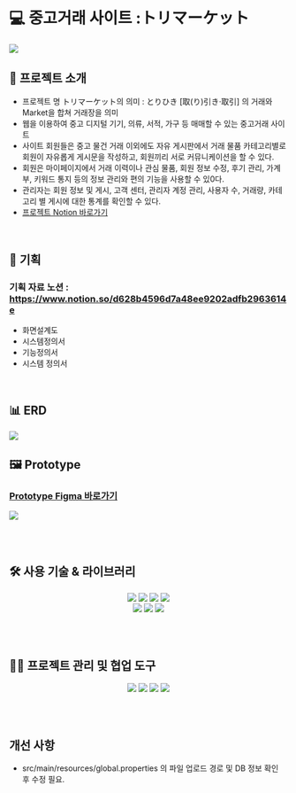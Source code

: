 # 💻 중고거래 사이트 :トリマーケット

<a href="">
  <img src="https://github.com/user-attachments/assets/cd3ca9fc-f513-4f0d-8774-aec36f4b9731">
</a>

<br/>

## 🔎 프로젝트 소개

- 프로젝트 명 トリマーケット의 의미 : とりひき [取(り)引き·取引] 의 거래와 Market을 합쳐 거래장을 의미
- 웹을 이용하여 중고 디지털 기기, 의류, 서적, 가구 등 매매할 수 있는 중고거래 사이트
- 사이트 회원들은 중고 물건 거래 이외에도 자유 게시판에서 거래 물품 카테고리별로 회원이 자유롭게 게시문을 작성하고, 회원끼리 서로 커뮤니케이션을 할 수 있다.
- 회원은 마이페이지에서 거래 이력이나 관심 물품, 회원 정보 수정, 후기 관리, 가계부, 키워드 통지 등의 정보 관리와 편의 기능을 사용할 수 있0다.
- 관리자는 회원 정보 및 게시, 고객 센터, 관리자 계정 관리, 사용자 수, 거래량, 카테고리 별 게시에 대한 통계를 확인할 수 있다.
- [프로젝트 Notion 바로가기](https://www.notion.so/d628b4596d7a48ee9202adfb2963614e)

<br/>

## 💭 기획
### 기획 자료 노션 : https://www.notion.so/d628b4596d7a48ee9202adfb2963614e
- 화면설계도
- 시스템정의서
- 기능정의서
- 시스템 정의서

<br/>

## 📊 ERD

<a href="">
  <img src="https://github.com/user-attachments/assets/62f67a79-daa1-407c-87a8-162b23dafe90">
</a>

<br/>

## 🖼️ Prototype
### [Prototype Figma 바로가기](https://www.figma.com/design/PMv0roF7qI356c0tOgASiv/%E4%B8%AD%E5%8F%A4%E5%93%81%E5%8F%96%E5%BC%95%E3%82%B5%E3%82%A4%E3%83%88_View?node-id=519-20&t=hWxrtvcHATMGk8MS-1)

<a href="https://www.figma.com/design/PMv0roF7qI356c0tOgASiv/%E4%B8%AD%E5%8F%A4%E5%93%81%E5%8F%96%E5%BC%95%E3%82%B5%E3%82%A4%E3%83%88_View?node-id=519-20&t=hWxrtvcHATMGk8MS-1">
  <img src="https://github.com/user-attachments/assets/98f38f01-234f-4fb6-8af4-7daf3877289f">
</a>

<br/><br/>

## 🛠️ 사용 기술 & 라이브러리
<div style="margin: 0 auto; text-align: center;" align="center">
  <img src="https://img.shields.io/badge/Spring%20framework-6DB33F?style=for-the-badge&logo=spring&logoColor=white">
  <img src="https://img.shields.io/badge/Oracle-F80000?style=for-the-badge&logo=Oracle&logoColor=white">
  <img src="https://img.shields.io/badge/Spring%20Tool%20Suite-6DB33F?style=for-the-badge&logo=Spring%20Tool%20Suite&logoColor=white">
  <img src="https://img.shields.io/badge/Ubuntu-E95420?logo=ubuntu&logoColor=fff&style=for-the-badge">

  <br/>
  
  <img src="https://img.shields.io/badge/JDK%2011-3B66BC?logo=JDK&logoColor=fff&style=for-the-badge">
  <img src="https://img.shields.io/badge/Apache%20Tomcat%209.0-F8DC75?logo=apachetomcat&logoColor=000&style=for-the-badge">
  <img src="https://img.shields.io/badge/Javascript-F7DF1E?style=for-the-badge&logo=Javascript&logoColor=white">
</div>

<br/><br/>

## 🤼‍♀️ 프로젝트 관리 및 협업 도구
<div style="margin: 0 auto; text-align: center;" align="center">
  <img src="https://img.shields.io/badge/Figma-F24E1E?logo=figma&logoColor=fff&style=for-the-badge">
  <img src="https://img.shields.io/badge/Git-F05032?logo=git&logoColor=fff&style=for-the-badge">
  <img src="https://img.shields.io/badge/Slack-4A154B?logo=slack&logoColor=fff&style=for-the-badge">
  <img src="https://img.shields.io/badge/Trello-0052CC?logo=trello&logoColor=fff&style=for-the-badge">
</div>

<br/><br/>

## 개선 사항

- src/main/resources/global.properties 의 파일 업로드 경로 및 DB 정보 확인 후 수정 필요.
